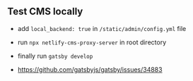 ## Test CMS locally
- add `local_backend: true` in `/static/admin/config.yml` file

- run `npx netlify-cms-proxy-server` in root directory
- finally run `gatsby develop`

- https://github.com/gatsbyjs/gatsby/issues/34883